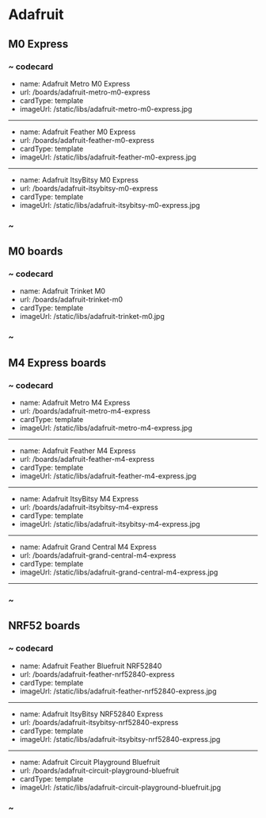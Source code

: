 # Adafruit

## M0 Express

### ~ codecard

* name: Adafruit Metro M0 Express
* url: /boards/adafruit-metro-m0-express
* cardType: template
* imageUrl: /static/libs/adafruit-metro-m0-express.jpg

---

* name: Adafruit Feather M0 Express
* url: /boards/adafruit-feather-m0-express
* cardType: template
* imageUrl: /static/libs/adafruit-feather-m0-express.jpg

---

* name: Adafruit ItsyBitsy M0 Express
* url: /boards/adafruit-itsybitsy-m0-express
* cardType: template
* imageUrl: /static/libs/adafruit-itsybitsy-m0-express.jpg

### ~


## M0 boards

### ~ codecard

* name: Adafruit Trinket M0
* url: /boards/adafruit-trinket-m0
* cardType: template
* imageUrl: /static/libs/adafruit-trinket-m0.jpg

### ~


## M4 Express boards

### ~ codecard

* name: Adafruit Metro M4 Express
* url: /boards/adafruit-metro-m4-express
* cardType: template
* imageUrl: /static/libs/adafruit-metro-m4-express.jpg

---

* name: Adafruit Feather M4 Express
* url: /boards/adafruit-feather-m4-express
* cardType: template
* imageUrl: /static/libs/adafruit-feather-m4-express.jpg

---

* name: Adafruit ItsyBitsy M4 Express
* url: /boards/adafruit-itsybitsy-m4-express
* cardType: template
* imageUrl: /static/libs/adafruit-itsybitsy-m4-express.jpg

---

* name: Adafruit Grand Central M4 Express 
* url: /boards/adafruit-grand-central-m4-express
* cardType: template
* imageUrl: /static/libs/adafruit-grand-central-m4-express.jpg

---

### ~


## NRF52 boards

### ~ codecard

* name: Adafruit Feather Bluefruit NRF52840
* url: /boards/adafruit-feather-nrf52840-express
* cardType: template
* imageUrl: /static/libs/adafruit-feather-nrf52840-express.jpg

---

* name: Adafruit ItsyBitsy NRF52840 Express
* url: /boards/adafruit-itsybitsy-nrf52840-express
* cardType: template
* imageUrl: /static/libs/adafruit-itsybitsy-nrf52840-express.jpg

---

* name: Adafruit Circuit Playground Bluefruit
* url: /boards/adafruit-circuit-playground-bluefruit
* cardType: template
* imageUrl: /static/libs/adafruit-circuit-playground-bluefruit.jpg

### ~
